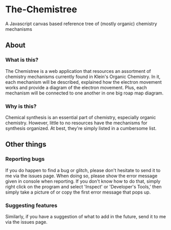 # The-Chemistree
A Javascript canvas based reference tree of (mostly organic) chemistry mechanisms
## About
### What is this?
The Chemistree is a web application that resources an assortment of chemistry mechanisms currently found in Klein's Organic Chemistry. In it, each mechanism will be described, explained how the electron movement works and provide a diagram of the electron movement. Plus, each mechanism will be connected to one another in one big roap map diagram.
### Why is this?
Chemical synthesis is an essential part of chemistry, especially organic chemistry. However, little to no resources have the mechanisms for synthesis organized. At best, they're simply listed in a cumbersome list.

## Other things
### Reporting bugs
If you do happen to find a bug or glitch, please don't hesitate to send it to me via the issues page. When doing so, please show the error message given in console when reporting. If you don't know how to do that, simply right click on the program and select 'Inspect' or 'Developer's Tools,' then simply take a picture of or copy the first error message that pops up.
### Suggesting features
Similarly, if you have a suggestion of what to add in the future, send it to me via the issues page.
